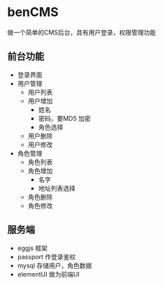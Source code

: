 # benCMS
做一个简单的CMS后台，具有用户登录，权限管理功能

## 前台功能
- 登录界面
- 用户管理
  - 用户列表
  - 用户增加
    - 姓名
    - 密码，要MD5 加密
    - 角色选择
  - 用户删除
  - 用户修改
- 角色管理
  - 角色列表
  - 角色增加
    - 名字
    - 地址列表选择
  - 角色删除
  - 角色修改
## 服务端
- eggjs 框架
- passport 作登录鉴权
- mysql 存储用户，角色数据
- elementUI 做为前端UI


